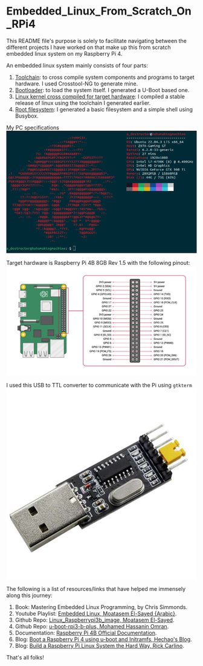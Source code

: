 # Embedded_Linux_From_Scratch_On_RPi4

This README file's purpose is solely to facilitate navigating between the different projects I have worked on that make up this from scratch embedded linux system on my Raspberry Pi 4.

An embedded linux system mainly consists of four parts:
  1. [Toolchain](https://github.com/AhmedAlyEl-Ghannam/Crosstool-NG_RPi4): to cross compile system components and programs to target hardware. I used Crosstool-NG to generate mine.
  2. [Bootloader](https://github.com/AhmedAlyEl-Ghannam/Our-Boot_U-Boot_bootloader_for_RPi4): to load the system itself. I generated a U-Boot based one.
  3. [Linux kernel cross compiled for target hardware](https://github.com/AhmedAlyEl-Ghannam/Linux_Kernel_Built_For_RPi4): I compiled a stable release of linux using the toolchain I generated earlier.
  4. [Root filesystem](https://github.com/AhmedAlyEl-Ghannam/Root_and_Utils_Using_Busybox): I generated a basic filesystem and a simple shell using Busybox.

 
My PC specifications
![](README_Photos/drip.png)


Target hardware is Raspberry Pi 4B 8GB Rev 1.5 with the following pinout:
![](README_Photos/rpi_pinout.png)


I used this USB to TTL converter to communicate with the Pi using `gtkterm`
![](README_Photos/usb2ttl.jpg)


The following is a list of resources/links that have helped me immensely along this journey:
1. Book: Mastering Embedded Linux Programming, by Chris Simmonds.
2. Youtube Playlist: [Embedded Linux, Moatasem El-Sayed {Arabic}](https://www.youtube.com/playlist?list=PLkH1REggdbJpFXAzQqpjZgV1oghPsf9OH).
3. Github Repo: [Linux_Raspberrypi3b_image, Moatasem El-Sayed](https://github.com/Moatasem-Elsayed/Linux_Raspberrypi3b_image).
4. Github Repo: [u-boot-rpi3-b-plus, Mohamed Hassanin Omran](https://github.com/mhomran/u-boot-rpi3-b-plus).
5. Documentation: [Raspberry Pi 4B Official Documentation](https://www.raspberrypi.com/documentation/).
6. Blog: [Boot a Raspberry Pi 4 using u-boot and Initramfs, Hechao's Blog](https://hechao.li/2021/12/20/Boot-Raspberry-Pi-4-Using-uboot-and-Initramfs/).
7. Blog: [Build a Raspberry Pi Linux System the Hard Way, Rick Carlino](https://rickcarlino.com/2021/build-a-raspbery-pi-linux-system-the-hard-way.html).

That's all folks!
